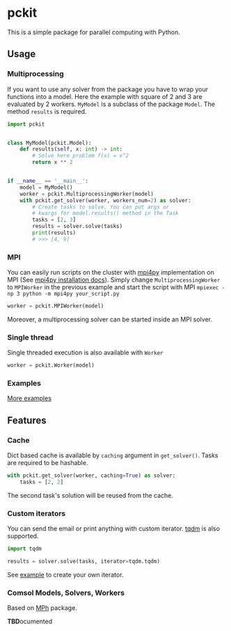 # pckit

This is a simple package for parallel computing with Python.

## Usage
### Multiprocessing
If you want to use any solver from the package you have to wrap your functions into a model. 
Here the example with square of 2 and 3 are evaluated by 2 workers.
`MyModel` is a subclass of the package `Model`. The method `results` is required.

```python
import pckit


class MyModel(pckit.Model):
    def results(self, x: int) -> int:
        # Solve here problem f(x) = x^2
        return x ** 2


if __name__ == '__main__':
    model = MyModel()
    worker = pckit.MultiprocessingWorker(model)
    with pckit.get_solver(worker, workers_num=2) as solver:
        # Create tasks to solve. You can put args or
        # kwargs for model.results() method in the Task
        tasks = [2, 3]
        results = solver.solve(tasks)
        print(results)
        # >>> [4, 9]
```

### MPI
You can easily run scripts on the cluster with [mpi4py](https://github.com/mpi4py/mpi4py) implementation on MPI (See [mpi4py installation docs](https://mpi4py.readthedocs.io/en/stable/install.html)).
Simply change `MultiprocessingWorker` to `MPIWorker` in the previous example and start the script with MPI `mpiexec -np 3 python -m mpi4py your_script.py`

```python
worker = pckit.MPIWorker(model)
```
Moreover, a multiprocessing solver can be started inside an MPI solver.

### Single thread
Single threaded execution is also available with `Worker`

```python
worker = pckit.Worker(model)
```

### Examples
[More examples](https://github.com/djiboshin/pckit/tree/main/examples)

## Features
### Cache
Dict based cache is available by `caching` argument in `get_solver()`.
Tasks are required to be hashable.

```python
with pckit.get_solver(worker, caching=True) as solver:
    tasks = [2, 2]
```
The second task's solution will be reused from the cache.

### Custom iterators
You can send the email or print anything with custom iterator.
[tqdm](https://pypi.org/project/tqdm/) is also supported.
```python
import tqdm

results = solver.solve(tasks, iterator=tqdm.tqdm)
```
See [example](https://github.com/djiboshin/pckit/blob/main/examples/custom_iterator.py) to create your own iterator.

### Comsol Models, Solvers, Workers
Based on [MPh](https://pypi.org/project/MPh/) package.

**TBD**ocumented
